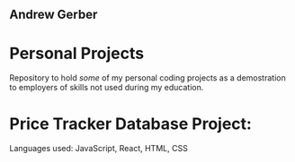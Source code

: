 ## Andrew Gerber

# Personal Projects

Repository to hold *some* of my personal coding projects as a demostration to employers of skills not used during my education.


# Price Tracker Database Project:


Languages used: JavaScript, React, HTML, CSS
